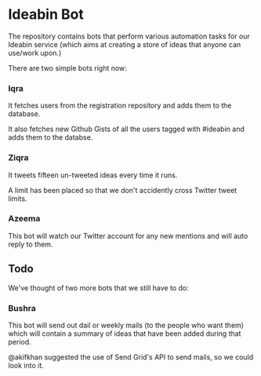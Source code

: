 # Ideabin Bot

The repository contains bots that perform various automation tasks for our Ideabin service (which aims at creating a store of ideas that anyone can use/work upon.)

There are two simple bots right now:

### Iqra

It fetches users from the registration repository and adds them to the database.

It also fetches new Github Gists of all the users tagged with #ideabin and adds them to the databse.

### Ziqra

It tweets fifteen un-tweeted ideas every time it runs.

A limit has been placed so that we don't accidently cross Twitter tweet limits.

### Azeema

This bot will watch our Twitter account for any new mentions and will auto reply to them.

## Todo

We've thought of two more bots that we still have to do:

### Bushra

This bot will send out dail or weekly mails (to the people who want them) which will contain a summary of ideas that have been added during that period.

@akifkhan suggested the use of Send Grid's API to send mails, so we could look into it.

